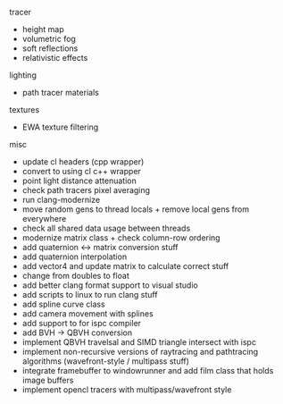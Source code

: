 tracer
 - height map
 - volumetric fog
 - soft reflections
 - relativistic effects

lighting
 - path tracer materials

textures
 - EWA texture filtering

misc
 - update cl headers (cpp wrapper)
 - convert to using cl c++ wrapper
 - point light distance attenuation
 - check path tracers pixel averaging
 - run clang-modernize
 - move random gens to thread locals + remove local gens from everywhere
 - check all shared data usage between threads
 - modernize matrix class + check column-row ordering
 - add quaternion <-> matrix conversion stuff
 - add quaternion interpolation
 - add vector4 and update matrix to calculate correct stuff
 - change from doubles to float
 - add better clang format support to visual studio
 - add scripts to linux to run clang stuff
 - add spline curve class
 - add camera movement with splines
 - add support to for ispc compiler
 - add BVH -> QBVH conversion
 - implement QBVH travelsal and SIMD triangle intersect with ispc
 - implement non-recursive versions of raytracing and pathtracing algorithms (wavefront-style / multipass stuff)
 - integrate framebuffer to windowrunner and add film class that holds image buffers
 - implement opencl tracers with multipass/wavefront style